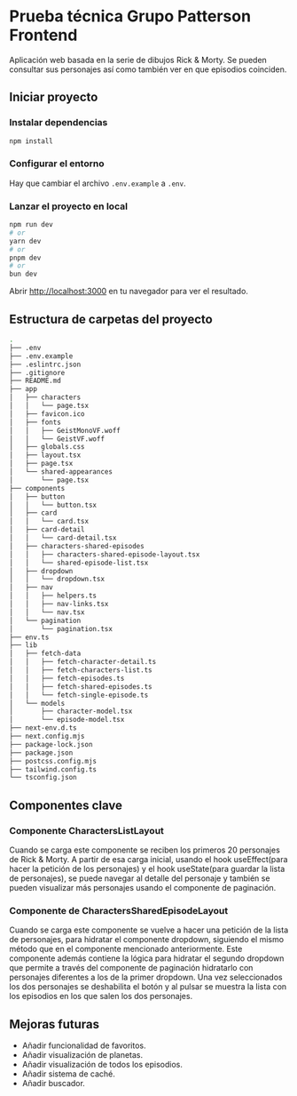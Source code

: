 # Prueba técnica Grupo Patterson Frontend

Aplicación web basada en la serie de dibujos Rick & Morty. Se pueden consultar sus personajes así como también ver en que episodios coinciden.

## Iniciar proyecto

### Instalar dependencias

```bash
npm install
```

### Configurar el entorno

Hay que cambiar el archivo `.env.example` a `.env`.

### Lanzar el proyecto en local

```bash
npm run dev
# or
yarn dev
# or
pnpm dev
# or
bun dev
```

Abrir [http://localhost:3000](http://localhost:3000) en tu navegador para ver el resultado.

## Estructura de carpetas del proyecto

```bash
.
├── .env
├── .env.example
├── .eslintrc.json
├── .gitignore
├── README.md
├── app
│   ├── characters
│   │   └── page.tsx
│   ├── favicon.ico
│   ├── fonts
│   │   ├── GeistMonoVF.woff
│   │   └── GeistVF.woff
│   ├── globals.css
│   ├── layout.tsx
│   ├── page.tsx
│   └── shared-appearances
│       └── page.tsx
├── components
│   ├── button
│   │   └── button.tsx
│   ├── card
│   │   └── card.tsx
│   ├── card-detail
│   │   └── card-detail.tsx
│   ├── characters-shared-episodes
│   │   ├── characters-shared-episode-layout.tsx
│   │   └── shared-episode-list.tsx
│   ├── dropdown
│   │   └── dropdown.tsx
│   ├── nav
│   │   ├── helpers.ts
│   │   ├── nav-links.tsx
│   │   └── nav.tsx
│   └── pagination
│       └── pagination.tsx
├── env.ts
├── lib
│   ├── fetch-data
│   │   ├── fetch-character-detail.ts
│   │   ├── fetch-characters-list.ts
│   │   ├── fetch-episodes.ts
│   │   ├── fetch-shared-episodes.ts
│   │   └── fetch-single-episode.ts
│   └── models
│       ├── character-model.tsx
│       └── episode-model.tsx
├── next-env.d.ts
├── next.config.mjs
├── package-lock.json
├── package.json
├── postcss.config.mjs
├── tailwind.config.ts
└── tsconfig.json
```

## Componentes clave

### Componente CharactersListLayout

Cuando se carga este componente se reciben los primeros 20 personajes de Rick & Morty. A partir de esa carga inicial, usando el hook useEffect(para hacer la petición de los personajes) y el hook useState(para guardar la lista de personajes), se puede navegar al detalle del personaje y también se pueden visualizar más personajes usando el componente de paginación.

### Componente de CharactersSharedEpisodeLayout

Cuando se carga este componente se vuelve a hacer una petición de la lista de personajes, para hidratar el componente dropdown, siguiendo el mismo método que en el componente mencionado anteriormente. Este componente además contiene la lógica para hidratar el segundo dropdown que permite a través del componente de paginación hidratarlo con personajes diferentes a los de la primer dropdown. Una vez seleccionados los dos personajes se deshabilita el botón y al pulsar se muestra la lista con los episodios en los que salen los dos personajes.

## Mejoras futuras

- Añadir funcionalidad de favoritos.
- Añadir visualización de planetas.
- Añadir visualización de todos los episodios.
- Añadir sistema de caché.
- Añadir buscador.
